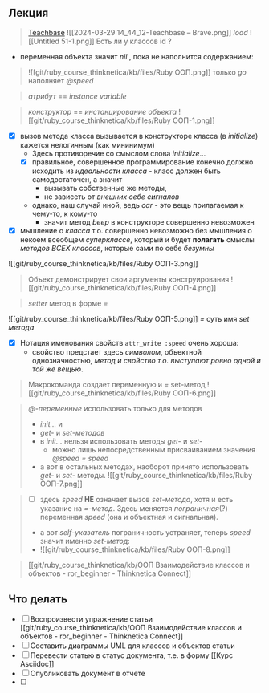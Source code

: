 ## Лекция
>[Teachbase](https://go.teachbase.ru/viewer/sessions/646509/materials/2078834)
![[2024-03-29 14_44_12-Teachbase – Brave.png]]
*load*
![[Untitled 51-1.png]]
Есть ли у классов id ?

- переменная объекта значит *nil* , пока не наполнится содержанием:
>![[git/ruby_course_thinknetica/kb/files/Ruby ООП.png]]
>только *go* наполняет *@speed*

>*атрибут* \=\= *instance variable*

>*конструктор* \=\= *инстанцирование объекта* 
>![[git/ruby_course_thinknetica/kb/files/Ruby ООП-1.png]]

- [x] вызов метода класса вызывается в конструкторе класса (в *initialize*) кажется нелогичным (как мининимум)
	- Здесь противоречие со смыслом слова *initialize*...
	- [x] правильное, совершенное программирование конечно должно исходить из *идеальности класса* - класс должен быть самодостаточен, а значит
		- вызывать собственные же методы, 
		- не зависеть от *внешних себе сигналов*
	- однако, наш случай иной, ведь *car* - это вещь прилагаемая к чему-то, к кому-то
		- значит метод *beep* в конструкторе совершенно невозможен
- [x] мышление о *класса* т.о. совершенно невозможно без мышления о некоем всеобщем *суперклассе*, который и будет **полагать** смыслы *методов ВСЕХ классов*, которые сами по себе *безумны*

![[git/ruby_course_thinknetica/kb/files/Ruby ООП-3.png]]

>Объект демонстрирует свои аргументы конструирования ![[git/ruby_course_thinknetica/kb/files/Ruby ООП-4.png]]

>*setter* метод в форме *\=*
>
![[git/ruby_course_thinknetica/kb/files/Ruby ООП-5.png]]
*\=* суть имя *set метода*

- [x] Нотация именования свойств `attr_write :speed` очень хороша: 
	- свойство предстает здесь *символом*, объектной однозначностью, *метод и свойство т.о. выступают ровно одной и той же вещью*.
>Макрокоманда создает переменную и *=* set-метод
>![[git/ruby_course_thinknetica/kb/files/Ruby ООП-6.png]]

>*@-переменные* использовать только для методов
>- *init...* и 
>- *get-* и *set-методов*
>- в *init...* нельзя использовать методы *get-* и *set-*
>	- можно лишь непосредственным присваиванием значения *@speed = speed*
>- а вот в остальных методах, наоборот принято использовать *get-* и *set-* методы.
>![[git/ruby_course_thinknetica/kb/files/Ruby ООП-7.png]]

> - [ ] здесь *speed* **НЕ** означает вызов *set-метода*, хотя и есть указание на *=-метод*. Здесь меняется *пограничная*(?) переменная *speed* (она и объектная и сигнальная).
>- а вот *self-указатель* пограничность устраняет, теперь *speed* значит именно *set-метод*:
>- ![[git/ruby_course_thinknetica/kb/files/Ruby ООП-8.png]]

>[[git/ruby_course_thinknetica/kb/ООП Взаимодействие классов и объектов - ror_beginner - Thinknetica Connect]]

## Что делать
- [ ] Воспроизвести упражнение статьи [[git/ruby_course_thinknetica/kb/ООП Взаимодействие классов и объектов - ror_beginner - Thinknetica Connect]]
- [ ] Составить диаграммы UML для классов и объектов статьи
- [ ] Перевести статью в статус документа, т.е. в форму [[Курс Asciidoc]]
- [ ] Опубликовать документ в отчете
- [ ] 